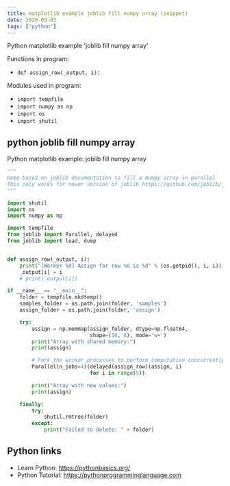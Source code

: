 ```yaml
---
title: matplotlib example joblib fill numpy array (snippet)
date: 2020-03-03
tags: ["python"]
---
```

Python matplotlib example 'joblib fill numpy array'

Functions in program: 
* `def assign_row(_output, i):`

Modules used in program: 
* `import tempfile`
* `import numpy as np`
* `import os`
* `import shutil`

## python joblib fill numpy array

Python matplotlib example: joblib fill numpy array

```python
"""
Demo based on joblib documentation to fill a Numpy array in parallel
This only works for newer version of joblib https://github.com/joblib/joblib
"""

import shutil
import os
import numpy as np

import tempfile
from joblib import Parallel, delayed
from joblib import load, dump


def assign_row(_output, i):
    print("[Worker %d] Assign for row %d is %d" % (os.getpid(), i, i))
    _output[i] = i
    # print(_output[i])

if __name__ == "__main__":
    folder = tempfile.mkdtemp()
    samples_folder = os.path.join(folder, 'samples')
    assign_folder = os.path.join(folder, 'assign')

    try:
        assign = np.memmap(assign_folder, dtype=np.float64,
                           shape=(10, 8), mode='w+')
        print("Array with shared memory:")
        print(assign)

        # Fork the worker processes to perform computation concurrently
        Parallel(n_jobs=4)(delayed(assign_row)(assign, i)
                           for i in range(5))

        print("Array with new values:")
        print(assign)

    finally:
        try:
            shutil.rmtree(folder)
        except:
            print("Failed to delete: " + folder)


```

## Python links

- Learn Python: https://pythonbasics.org/
- Python Tutorial: https://pythonprogramminglanguage.com
